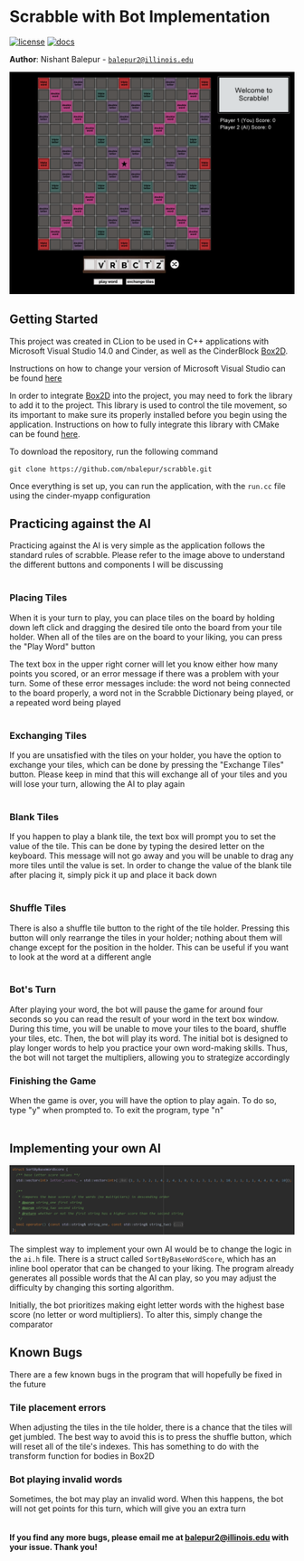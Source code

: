 # Scrabble with Bot Implementation

[![license](https://img.shields.io/badge/license-MIT-green)](LICENSE)
[![docs](https://img.shields.io/badge/docs-yes-brightgreen)](docs/README.md)

**Author**: Nishant Balepur - [`balepur2@illinois.edu`](mailto:balepur2@illinois.edu)


![Scrabble Board](data/scrabble-demo.PNG)


## Getting Started

This project was created in CLion to be used in C++ applications with Microsoft Visual Studio 14.0 and Cinder, as well as the CinderBlock [Box2D](https://github.com/cinder/Cinder/tree/master/blocks/Box2D).


Instructions on how to change your version of Microsoft Visual Studio can be found [here](https://courses.grainger.illinois.edu/cs126/sp2020/assignments/snake/)


In order to integrate [Box2D](https://github.com/cinder/Cinder/tree/master/blocks/Box2D) into the project, you may need
to fork the library to add it to the project. This library is used to control the tile movement, so its important to
make sure its properly installed before you begin using the application. Instructions on how to fully integrate this
library with CMake can be found [here](https://courses.grainger.illinois.edu/cs126/sp2020/notes/cmake/).

To download the repository, run the following command

```
git clone https://github.com/nbalepur/scrabble.git
```

Once everything is set up, you can run the application, with the `run.cc` file using the cinder-myapp configuration

## Practicing against the AI

Practicing against the AI is very simple as the application follows the standard rules of scrabble.
Please refer to the image above to understand the different buttons and components I will be discussing
<br><br>

### Placing Tiles
When it is your turn to play, you can place tiles on the board by holding down left click and dragging the desired tile
onto the board from your tile holder. When all of the tiles are on the board to your liking, you can press the "Play Word"
button

The text box in the upper right corner will let you know either how many points you scored, or an error message if there
was a problem with your turn. Some of these error messages include: the word not being connected to the board properly,
a word not in the Scrabble Dictionary being played, or a repeated word being played
<br><br>
### Exchanging Tiles
If you are unsatisfied with the tiles on your holder, you have the option to exchange your tiles, which can be done by
pressing the "Exchange Tiles" button. Please keep in mind that this will exchange all of your tiles and you will lose
your turn, allowing the AI to play again
<br><br>
### Blank Tiles
If you happen to play a blank tile, the text box will prompt you to set the value of the tile. This can be done by typing
the desired letter on the keyboard. This message will not go away and you will be unable to drag any more tiles until the
value is set. In order to change the value of the blank tile after placing it, simply pick it up and place it back down
<br><br>
### Shuffle Tiles
There is also a shuffle tile button to the right of the tile holder. Pressing this button will only rearrange the tiles
in your holder; nothing about them will change except for the position in the holder. This can be useful if you want to
look at the word at a different angle
<br><br>

### Bot's Turn

After playing your word, the bot will pause the game for around four seconds so you can read the result of your word
in the text box window. During this time, you will be unable to move your tiles to the board, shuffle your tiles, etc.
Then, the bot will play its word. The initial bot is designed to play longer words to help you practice your own
word-making skills. Thus, the bot will not target the multipliers, allowing you to strategize accordingly

### Finishing the Game

When the game is over, you will have the option to play again. To do so, type "y" when prompted to. To exit the program,
type "n"
<br><br>

## Implementing your own AI

![Sorting Method](data/sort-struct.PNG)

The simplest way to implement your own AI would be to change the logic in the `ai.h` file. There is a struct called
`SortByBaseWordScore`, which has an inline bool operator that can be changed to your liking. The program already generates
all possible words that the AI can play, so you may adjust the difficulty by changing this sorting algorithm.

Initially, the bot prioritizes making eight letter words with the highest base score (no letter or word multipliers). To
alter this, simply change the comparator

## Known Bugs

There are a few known bugs in the program that will hopefully be fixed in the future

### Tile placement errors

When adjusting the tiles in the tile holder, there is a chance that the tiles will get jumbled. The best way to avoid this
is to press the shuffle button, which will reset all of the tile's indexes. This has something to do with the transform
function for bodies in Box2D

### Bot playing invalid words

Sometimes, the bot may play an invalid word. When this happens, the bot will not get points for this turn, which will
give you an extra turn
<br><br><br>
**If you find any more bugs, please email me at [balepur2@illinois.edu](mailto:balepur2@illinois.edu) with your issue. Thank you!**









